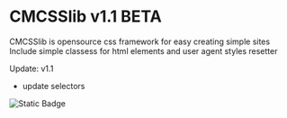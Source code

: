 
# CMCSSlib v1.1 BETA

CMCSSlib is opensource css framework for easy creating simple sites  
Include simple classess for html elements and user agent styles resetter

Update: v1.1
- update selectors 

![Static Badge](https://img.shields.io/badge/ZLMTech-CMCSSLib-blue?style=flat-square)
